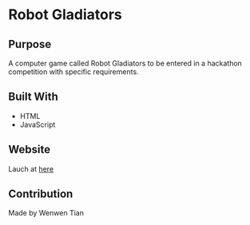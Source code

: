 # Robot Gladiators

## Purpose

A computer game called Robot Gladiators to be entered in a hackathon competition with specific requirements.

## Built With

- HTML
- JavaScript

## Website

Lauch at [here](https://joce1ynn.github.io/robot-gladiators-JS/)

## Contribution

Made by Wenwen Tian
